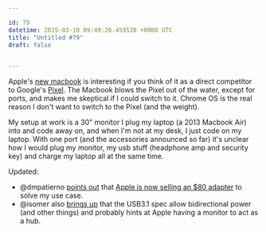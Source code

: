 ```yaml
---

id: 79
datetime: 2015-03-10 09:49:26.459528 +0000 UTC
title: "Untitled #79"
draft: false


---
```


Apple's [new macbook](https://www.apple.com/macbook/specs/) is interesting if you think of it as a direct competitor to Google's [Pixel](https://www.google.com/chrome/devices/google-chromebook-pixel/#pixel-specs). The Macbook blows the Pixel out of the water, except for ports, and makes me skeptical if I could switch to it. Chrome OS is the real reason I don't want to switch to the Pixel (and the weight).

My setup at work is a 30" monitor I plug my laptop (a 2013 Macbook Air) into and code away on, and when I'm not at my desk, I just code on my laptop. With one port (and the accessories announced so far) it's unclear how I would plug my monitor, my usb stuff (headphone amp and security key) and charge my laptop all at the same time.

Updated:

 - @dmpatierno [points out](https://twitter.com/dmpatierno/status/575331596703637504) that [Apple is now selling an $80 adapter](http://store.apple.com/us/product/MJ1K2AM/A/usb-c-digital-av-multiport-adapter) to solve my use case.
 - @isomer also [brings up](https://twitter.com/isomer/status/575313769183723520) that the USB3.1 spec allow bidirectional power (and other things) and probably hints at Apple having a monitor to act as a hub.

